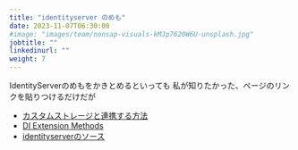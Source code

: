 ```yaml
---
title: "identityserver のめも"
date: 2023-11-07T06:30:00
#image: "images/team/nonsap-visuals-kMJp7620W6U-unsplash.jpg"
jobtitle: ""
linkedinurl: ""
weight: 7
---
```



IdentityServerのめもをかきとめるといっても
私が知りたかった、ページのリンクを貼りつけるだけだが

- [カスタムストレージと連携する方法](https://docs.duendesoftware.com/identityserver/v6/data/configuration/)
- [DI Extension Methods](https://docs.duendesoftware.com/identityserver/v6/reference/di/#configuration-stores)
- [identityserverのソース](https://github.com/DuendeSoftware/IdentityServer/tree/main)

